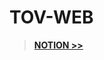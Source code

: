 # TOV-WEB

> <b><a href='https://trusting-bloom-e44.notion.site/f6a5a4483ed543c9b3b7a1c99c3f387e?v=3fa67f4db88f487482de5fb30578c979'> 
    NOTION >>
  </a></b><br/>


